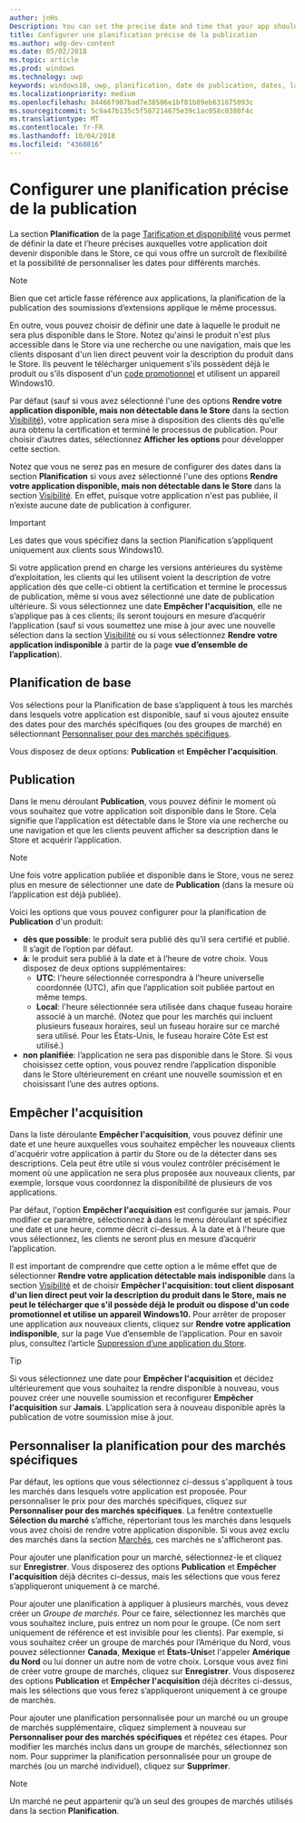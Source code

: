 ```yaml
---
author: jnHs
Description: You can set the precise date and time that your app should become available in the Store, giving you greater flexibility and the ability to customize dates for different markets.
title: Configurer une planification précise de la publication
ms.author: wdg-dev-content
ms.date: 05/02/2018
ms.topic: article
ms.prod: windows
ms.technology: uwp
keywords: windows10, uwp, planification, date de publication, dates, lancement
ms.localizationpriority: medium
ms.openlocfilehash: 84466f907bad7e38506e1bf81b89eb631675093c
ms.sourcegitcommit: 5c9a47b135c5f587214675e39c1ac058c0380f4c
ms.translationtype: MT
ms.contentlocale: fr-FR
ms.lasthandoff: 10/04/2018
ms.locfileid: "4360816"
---
```

# <a name="configure-precise-release-scheduling"></a>Configurer une planification précise de la publication

La section **Planification** de la page [Tarification et disponibilité](set-app-pricing-and-availability.md) vous permet de définir la date et l’heure précises auxquelles votre application doit devenir disponible dans le Store, ce qui vous offre un surcroît de flexibilité et la possibilité de personnaliser les dates pour différents marchés.

> [!NOTE]
> Bien que cet article fasse référence aux applications, la planification de la publication des soumissions d’extensions applique le même processus.

En outre, vous pouvez choisir de définir une date à laquelle le produit ne sera plus disponible dans le Store. Notez qu'ainsi le produit n'est plus accessible dans le Store via une recherche ou une navigation, mais que les clients disposant d'un lien direct peuvent voir la description du produit dans le Store. Ils peuvent le télécharger uniquement s'ils possèdent déjà le produit ou s’ils disposent d'un [code promotionnel](generate-promotional-codes.md) et utilisent un appareil Windows10.

Par défaut (sauf si vous avez sélectionné l'une des options **Rendre votre application disponible, mais non détectable dans le Store** dans la section [Visibilité](choose-visibility-options.md#discoverability)), votre application sera mise à disposition des clients dès qu'elle aura obtenu la certification et terminé le processus de publication. Pour choisir d’autres dates, sélectionnez **Afficher les options** pour développer cette section.

Notez que vous ne serez pas en mesure de configurer des dates dans la section **Planification** si vous avez sélectionné l'une des options **Rendre votre application disponible, mais non détectable dans le Store** dans la section [Visibilité](choose-visibility-options.md#discoverability). En effet, puisque votre application n'est pas publiée, il n’existe aucune date de publication à configurer.

> [!IMPORTANT]
> Les dates que vous spécifiez dans la section Planification s’appliquent uniquement aux clients sous Windows10.
>
>Si votre application prend en charge les versions antérieures du système d’exploitation, les clients qui les utilisent voient la description de votre application dès que celle-ci obtient la certification et termine le processus de publication, même si vous avez sélectionné une date de publication ultérieure. Si vous sélectionnez une date **Empêcher l'acquisition**, elle ne s’applique pas à ces clients; ils seront toujours en mesure d’acquérir l’application (sauf si vous soumettez une mise à jour avec une nouvelle sélection dans la section [Visibilité](choose-visibility-options.md#discoverability) ou si vous sélectionnez **Rendre votre application indisponible** à partir de la page **vue d’ensemble de l’application**).


## <a name="base-schedule"></a>Planification de base

Vos sélections pour la Planification de base s’appliquent à tous les marchés dans lesquels votre application est disponible, sauf si vous ajoutez ensuite des dates pour des marchés spécifiques (ou des groupes de marché) en sélectionnant [Personnaliser pour des marchés spécifiques](#customize-the-schedule-for-specific-markets).

Vous disposez de deux options: **Publication** et **Empêcher l'acquisition**. 

## <a name="release"></a>Publication

Dans le menu déroulant **Publication**, vous pouvez définir le moment où vous souhaitez que votre application soit disponible dans le Store. Cela signifie que l’application est détectable dans le Store via une recherche ou une navigation et que les clients peuvent afficher sa description dans le Store et acquérir l’application.

>[!NOTE]
> Une fois votre application publiée et disponible dans le Store, vous ne serez plus en mesure de sélectionner une date de **Publication** (dans la mesure où l’application est déjà publiée).

Voici les options que vous pouvez configurer pour la planification de **Publication** d'un produit:
- **dès que possible**: le produit sera publié dès qu’il sera certifié et publié. Il s’agit de l’option par défaut.
- **à**: le produit sera publié à la date et à l’heure de votre choix. Vous disposez de deux options supplémentaires:
   - **UTC**: l'heure sélectionnée correspondra à l'heure universelle coordonnée (UTC), afin que l’application soit publiée partout en même temps.
   - **Local**: l'heure sélectionnée sera utilisée dans chaque fuseau horaire associé à un marché. (Notez que pour les marchés qui incluent plusieurs fuseaux horaires, seul un fuseau horaire sur ce marché sera utilisé. Pour les États-Unis, le fuseau horaire Côte Est est utilisé.)
- **non planifiée**: l’application ne sera pas disponible dans le Store. Si vous choisissez cette option, vous pouvez rendre l’application disponible dans le Store ultérieurement en créant une nouvelle soumission et en choisissant l’une des autres options.


## <a name="stop-acquisition"></a>Empêcher l'acquisition

Dans la liste déroulante **Empêcher l'acquisition**, vous pouvez définir une date et une heure auxquelles vous souhaitez empêcher les nouveaux clients d'acquérir votre application à partir du Store ou de la détecter dans ses descriptions. Cela peut être utile si vous voulez contrôler précisément le moment où une application ne sera plus proposée aux nouveaux clients, par exemple, lorsque vous coordonnez la disponibilité de plusieurs de vos applications.

Par défaut, l'option **Empêcher l'acquisition** est configurée sur jamais. Pour modifier ce paramètre, sélectionnez **à** dans le menu déroulant et spécifiez une date et une heure, comme décrit ci-dessus. À la date et à l'heure que vous sélectionnez, les clients ne seront plus en mesure d’acquérir l’application.

Il est important de comprendre que cette option a le même effet que de sélectionner **Rendre votre application détectable mais indisponible** dans la section [Visibilité](choose-visibility-options.md#discoverability) et de choisir **Empêcher l'acquisition: tout client disposant d'un lien direct peut voir la description du produit dans le Store, mais ne peut le télécharger que s'il possède déjà le produit ou dispose d'un code promotionnel et utilise un appareil Windows10.** Pour arrêter de proposer une application aux nouveaux clients, cliquez sur **Rendre votre application indisponible**, sur la page Vue d’ensemble de l’application. Pour en savoir plus, consultez l’article [Suppression d’une application du Store](guidance-for-app-package-management.md#removing-an-app-from-the-store).

> [!TIP]
> Si vous sélectionnez une date pour **Empêcher l'acquisition** et décidez ultérieurement que vous souhaitez la rendre disponible à nouveau, vous pouvez créer une nouvelle soumission et reconfigurer **Empêcher l'acquisition** sur **Jamais**. L’application sera à nouveau disponible après la publication de votre soumission mise à jour.

## <a name="customize-the-schedule-for-specific-markets"></a>Personnaliser la planification pour des marchés spécifiques 

Par défaut, les options que vous sélectionnez ci-dessus s'appliquent à tous les marchés dans lesquels votre application est proposée. Pour personnaliser le prix pour des marchés spécifiques, cliquez sur **Personnaliser pour des marchés spécifiques**. La fenêtre contextuelle **Sélection du marché** s’affiche, répertoriant tous les marchés dans lesquels vous avez choisi de rendre votre application disponible. Si vous avez exclu des marchés dans la section [Marchés](define-pricing-and-market-selection.md), ces marchés ne s'afficheront pas. 

Pour ajouter une planification pour un marché, sélectionnez-le et cliquez sur **Enregistrer**. Vous disposerez des options **Publication** et **Empêcher l'acquisition** déjà décrites ci-dessus, mais les sélections que vous ferez s’appliqueront uniquement à ce marché.

Pour ajouter une planification à appliquer à plusieurs marchés, vous devez créer un *Groupe de marchés*. Pour ce faire, sélectionnez les marchés que vous souhaitez inclure, puis entrez un nom pour le groupe. (Ce nom sert uniquement de référence et est invisible pour les clients). Par exemple, si vous souhaitez créer un groupe de marchés pour l’Amérique du Nord, vous pouvez sélectionner **Canada**, **Mexique** et **États-Unis**et l'appeler **Amérique du Nord** ou lui donner un autre nom de votre choix. Lorsque vous avez fini de créer votre groupe de marchés, cliquez sur **Enregistrer**. Vous disposerez des options **Publication** et **Empêcher l'acquisition** déjà décrites ci-dessus, mais les sélections que vous ferez s’appliqueront uniquement à ce groupe de marchés.

Pour ajouter une planification personnalisée pour un marché ou un groupe de marchés supplémentaire, cliquez simplement à nouveau sur **Personnaliser pour des marchés spécifiques** et répétez ces étapes. Pour modifier les marchés inclus dans un groupe de marchés, sélectionnez son nom. Pour supprimer la planification personnalisée pour un groupe de marchés (ou un marché individuel), cliquez sur **Supprimer**.

> [!NOTE]
> Un marché ne peut appartenir qu’à un seul des groupes de marchés utilisés dans la section **Planification**. 










